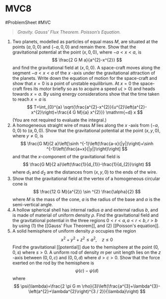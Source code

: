 # MVC8
#ProblemSheet #MVC 
>*Gravity. Gauss’ Flux Theorem. Poisson’s Equation.*
1. Two planets, modelled as particles of equal mass $M$, are situated at the points $(a, 0,0)$ and $(-a, 0,0)$ and remain there. Show that the gravitational potential at the point $(x, 0,0)$, where $-a<x<a$, is
$$
\frac{2 G M a}{a^{2}-x^{2}}
$$
and find the gravitational field at $(x, 0,0)$. A space-craft moves along the segment $-a<x<a$ of the $x$ -axis under the gravitational attraction of the planets. Write down the equation of motion for the space-craft and show that $x=0$ is a point of unstable equilibrium. At $x=0$ the space-craft fires its motor briefly so as to acquire a speed $u(>0)$ and heads towards $x=a$. By using energy considerations show that the time taken to reach $x=a$ is
$$
T=\int_{0}^{a} \sqrt{\frac{a^{2}-x^{2}}{u^{2}\left(a^{2}-x^{2}\right)+\frac{4 G M}{a} x^{2}}} \mathrm{~d} x
$$
(You are not required to evaluate the integral.)
2. A homogeneous straight wire of mass $M$ lies along the $x$ -axis from $(-a, 0,0)$ to $(a, 0,0)$. Show that the gravitational potential at the point $(x, y, 0)$, where $y \neq 0$, is
$$
\frac{G M}{2 a}\left[\sinh ^{-1}\left(\frac{a-x}{|y|}\right)+\sinh ^{-1}\left(\frac{a+x}{|y|}\right)\right]
$$
and that the $x$-component of the gravitational field is
$$
\frac{G M}{2 a}\left(\frac{1}{d_{1}}-\frac{1}{d_{2}}\right)
$$
where $d_{1}$ and $d_{2}$ are the distances from $(x, y, 0)$ to the ends of the wire.
3. Show that the gravitational field at the vertex of a homogeneous circular cone is
$$
\frac{12 G M}{a^{2}} \sin ^{2} \frac{\alpha}{2}
$$
where $M$ is the mass of the cone, $a$ is the radius of the base and $\alpha$ is the semi-vertical angle.
4. A hollow spherical shell has internal radius $a$ and external radius $b$, and is made of material of uniform density $\rho$. Find the gravitational field and the gravitational potential in the three regions $0<r<a, a<r<b, r>b$ by using (1) the [[Gauss' Flux Theorem]], and (2) [[Poisson's equation]].
5. A solid hemisphere of uniform density $\rho$ occupies the region
$$
x^{2}+y^{2}+z^{2} \leqslant a^{2}, \quad z \leqslant 0
$$
Find the gravitational [[potential]] due to the hemisphere at the point $(0,0, s)$ where $s>0 .$ A uniform rod of density $m$ per unit length lies on the $z$ -axis between $(0,0, c)$ and $(0,0, d)$ where $d>c>0$. Show that the force exerted on the rod by the hemisphere is
$$
\psi(c)-\psi(d)
$$
where
$$
\psi(\lambda)=\frac{2 \pi G m \rho}{3}\left(\frac{a^{3}+\lambda^{3}-\left(a^{2}+\lambda^{2}\right)^{3 / 2}}{\lambda}\right)
$$